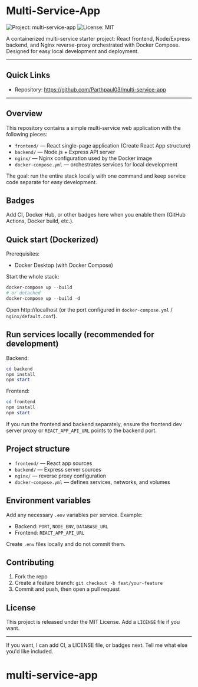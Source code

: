 # Multi-Service-App

![Project: multi-service-app](https://img.shields.io/badge/project-multi--service--app-blue)
![License: MIT](https://img.shields.io/badge/license-MIT-lightgrey)

A containerized multi-service starter project: React frontend, Node/Express backend, and Nginx reverse-proxy orchestrated with Docker Compose. Designed for easy local development and deployment.

---

## Quick Links

- Repository: https://github.com/Parthpaul03/multi-service-app

---

## Overview

This repository contains a simple multi-service web application with the following pieces:

- `frontend/` — React single-page application (Create React App structure)
- `backend/` — Node.js + Express API server
- `nginx/` — Nginx configuration used by the Docker image
- `docker-compose.yml` — orchestrates services for local development

The goal: run the entire stack locally with one command and keep service code separate for easy development.

## Badges

Add CI, Docker Hub, or other badges here when you enable them (GitHub Actions, Docker build, etc.).

## Quick start (Dockerized)

Prerequisites:

- Docker Desktop (with Docker Compose)

Start the whole stack:

```powershell
docker-compose up --build
# or detached
docker-compose up --build -d
```

Open http://localhost (or the port configured in `docker-compose.yml` / `nginx/default.conf`).

## Run services locally (recommended for development)

Backend:

```powershell
cd backend
npm install
npm start
```

Frontend:

```powershell
cd frontend
npm install
npm start
```

If you run the frontend and backend separately, ensure the frontend dev server proxy or `REACT_APP_API_URL` points to the backend port.

## Project structure

- `frontend/` — React app sources
- `backend/` — Express server sources
- `nginx/` — reverse proxy configuration
- `docker-compose.yml` — defines services, networks, and volumes

## Environment variables

Add any necessary `.env` variables per service. Example:

- Backend: `PORT`, `NODE_ENV`, `DATABASE_URL`
- Frontend: `REACT_APP_API_URL`

Create `.env` files locally and do not commit them.

## Contributing

1. Fork the repo
2. Create a feature branch: `git checkout -b feat/your-feature`
3. Commit and push, then open a pull request

## License

This project is released under the MIT License. Add a `LICENSE` file if you want.

---

If you want, I can add CI, a LICENSE file, or badges next. Tell me what else you'd like included.
# multi-service-app
